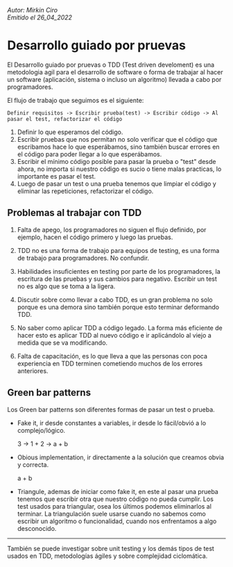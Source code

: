 *Autor: Mirkin Ciro* <br>
*Emitido el 26_04_2022*


# Desarrollo guiado por pruevas

El Desarrollo guiado por pruevas o TDD (Test driven develoment) es una metodologia agil para el desarrollo de software o forma de trabajar al hacer un software (aplicación, sistema o incluso un algoritmo) llevada a cabo por programadores.

El flujo de trabajo que seguimos es el siguiente:

	Definir requisitos -> Escribir prueba(test) -> Escribir código -> Al pasar el test, refactorizar el código

1. Definir lo que esperamos del código.
2. Escribir pruebas que nos permitan no solo verificar que el código que escribamos hace lo que esperábamos, sino también buscar errores en el código para poder llegar a lo que esperábamos.
3. Escribir el mínimo código posible para pasar la prueba o "test" desde ahora, no importa si nuestro código es sucio o tiene malas practicas, lo importante es pasar el test.
4. Luego de pasar un test o una prueba tenemos que limpiar el código y eliminar las repeticiones, refactorizar el código.


## Problemas al trabajar con TDD

1. Falta de apego, los programadores no siguen el flujo definido, por ejemplo, hacen el código primero y luego las pruebas.

2. TDD no es una forma de trabajo para equipos de testing, es una forma de trabajo para programadores. No confundir.

3. Habilidades insuficientes en testing por parte de los programadores, la escritura de las pruebas y sus cambios para negativo. Escribir un test no es algo que se toma a la ligera.

4. Discutir sobre como llevar a cabo TDD, es un gran problema no solo porque es una demora sino también porque esto terminar deformando TDD.

5. No saber como aplicar TDD a código legado. La forma más eficiente de hacer esto es aplicar TDD al nuevo código e ir aplicándolo al viejo a medida que se va modificando.

6. Falta de capacitación, es lo que lleva a que las personas con poca experiencia en TDD terminen cometiendo muchos de los errores anteriores.

## Green bar patterns

Los Green bar patterns son diferentes formas de pasar un test o prueba.

* Fake it, ir desde constantes a variables, ir desde lo fácil/obvió a lo complejo/lógico. <br>

	3 -> 1 + 2 -> a + b

* Obious implementation, ir directamente a la solución que creamos obvia y correcta. <br/>

	a + b

* Triangule, ademas de iniciar como fake it, en este al pasar una prueba tenemos que escribir otra que nuestro código no pueda cumplir. 
Los test usados para triangular, osea los últimos podemos eliminarlos al terminar. 
La triangulación suele usarse cuando no sabemos como escribir un algoritmo o funcionalidad, cuando nos enfrentamos a algo desconocido.

---

También se puede investigar sobre unit testing y los demás tipos de test usados en TDD, metodologías ágiles y sobre complejidad ciclomática.
